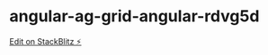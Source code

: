 # angular-ag-grid-angular-rdvg5d

[Edit on StackBlitz ⚡️](https://stackblitz.com/edit/angular-ag-grid-angular-rdvg5d)
